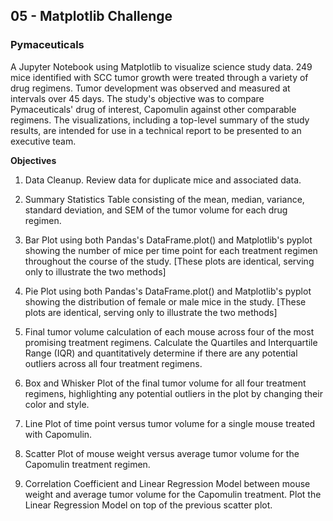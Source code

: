 ## 05 - Matplotlib Challenge

### Pymaceuticals
A Jupyter Notebook using Matplotlib to visualize science study data. 249 mice identified with SCC tumor growth were treated through a variety of drug regimens. Tumor development was observed and measured at intervals over 45 days. The study's objective was to compare  Pymaceuticals' drug of interest, Capomulin against other comparable regimens. The visualizations, including a top-level summary of the study results, are intended for use in a technical report to be presented to an executive team.

**Objectives**
1. Data Cleanup. Review data for duplicate mice and associated data.

2. Summary Statistics Table consisting of the mean, median, variance, standard deviation, and SEM of the tumor volume for each drug regimen.

3. Bar Plot using both Pandas's DataFrame.plot() and Matplotlib's pyplot showing the number of mice per time point for each treatment regimen throughout the course of the study. [These plots are identical, serving only to illustrate the two methods]

4. Pie Plot using both Pandas's DataFrame.plot() and Matplotlib's pyplot showing the distribution of female or male mice in the study. [These plots are identical, serving only to illustrate the two methods]

5. Final tumor volume calculation of each mouse across four of the most promising treatment regimens. Calculate the Quartiles and Interquartile Range (IQR) and quantitatively determine if there are any potential outliers across all four treatment regimens.

6. Box and Whisker Plot of the final tumor volume for all four treatment regimens, highlighting any potential outliers in the plot by changing their color and style.

7. Line Plot of time point versus tumor volume for a single mouse treated with Capomulin.

8. Scatter Plot of mouse weight versus average tumor volume for the Capomulin treatment regimen.

9. Correlation Coefficient and Linear Regression Model between mouse weight and average tumor volume for the Capomulin treatment. Plot the Linear Regression Model on top of the previous scatter plot.